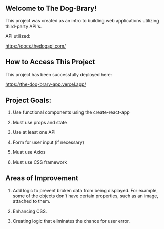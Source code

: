 ## Welcome to The Dog-Brary!

This project was created as an intro to building web applications utilizing third-party API's.

API utilized:

https://docs.thedogapi.com/

## How to Access This Project

This project has been successfully deployed here:

https://the-dog-brary-app.vercel.app/

## Project Goals:

1. Use functional components using the create-react-app

2. Must use props and state

3. Use at least one API

4. Form for user input (if necessary)

5. Must use Axios

6. Must use CSS framework

## Areas of Improvement

1. Add logic to prevent broken data from being displayed. For example, some of the objects don't have certain properties, such as an image, attached to them.

2. Enhancing CSS.

3. Creating logic that eliminates the chance for user error.

